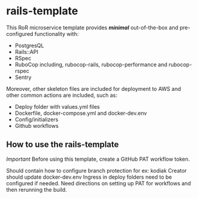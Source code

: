 # rails-template

This RoR microservice template provides ***minimal*** out-of-the-box and pre-configured functionality with: 

* PostgresQL
* Rails::API
* RSpec
* RuboCop including, rubocop-rails, rubocop-performance and rubocop-rspec
* Sentry

Moreover, other skeleton files are included for deployment to AWS and other common actions are included, such as:

* Deploy folder with values.yml files
* Dockerfile, docker-compose.yml and docker-dev.env
* Config/initializers
* Github workflows

## How to use the rails-template

*Important* Before using this template, create a GitHub PAT workflow token. 


Should contain how to configure branch protection for ex: kodiak
Creator should update docker-dev.env
Ingress in deploy folders need to be configured if needed.
Need directions on setting up PAT for workflows and then rerunning the build.

